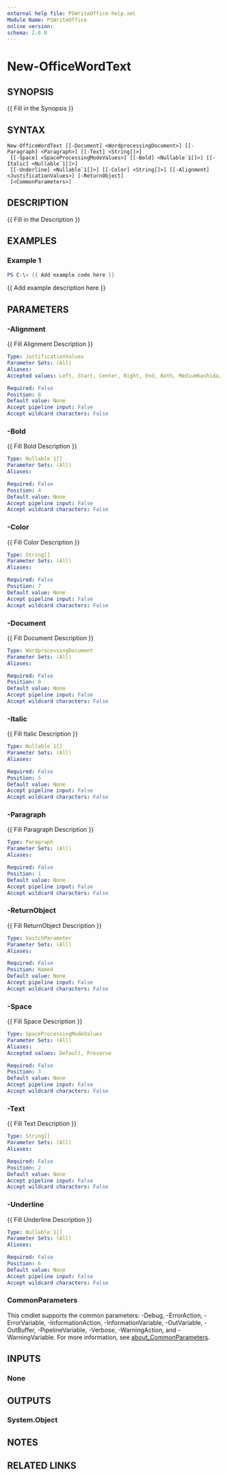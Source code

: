 ```yaml
---
external help file: PSWriteOffice-help.xml
Module Name: PSWriteOffice
online version:
schema: 2.0.0
---
```


# New-OfficeWordText

## SYNOPSIS
{{ Fill in the Synopsis }}

## SYNTAX

```
New-OfficeWordText [[-Document] <WordprocessingDocument>] [[-Paragraph] <Paragraph>] [[-Text] <String[]>]
 [[-Space] <SpaceProcessingModeValues>] [[-Bold] <Nullable`1[]>] [[-Italic] <Nullable`1[]>]
 [[-Underline] <Nullable`1[]>] [[-Color] <String[]>] [[-Alignment] <JustificationValues>] [-ReturnObject]
 [<CommonParameters>]
```

## DESCRIPTION
{{ Fill in the Description }}

## EXAMPLES

### Example 1
```powershell
PS C:\> {{ Add example code here }}
```

{{ Add example description here }}

## PARAMETERS

### -Alignment
{{ Fill Alignment Description }}

```yaml
Type: JustificationValues
Parameter Sets: (All)
Aliases:
Accepted values: Left, Start, Center, Right, End, Both, MediumKashida, Distribute, NumTab, HighKashida, LowKashida, ThaiDistribute

Required: False
Position: 8
Default value: None
Accept pipeline input: False
Accept wildcard characters: False
```

### -Bold
{{ Fill Bold Description }}

```yaml
Type: Nullable`1[]
Parameter Sets: (All)
Aliases:

Required: False
Position: 4
Default value: None
Accept pipeline input: False
Accept wildcard characters: False
```

### -Color
{{ Fill Color Description }}

```yaml
Type: String[]
Parameter Sets: (All)
Aliases:

Required: False
Position: 7
Default value: None
Accept pipeline input: False
Accept wildcard characters: False
```

### -Document
{{ Fill Document Description }}

```yaml
Type: WordprocessingDocument
Parameter Sets: (All)
Aliases:

Required: False
Position: 0
Default value: None
Accept pipeline input: False
Accept wildcard characters: False
```

### -Italic
{{ Fill Italic Description }}

```yaml
Type: Nullable`1[]
Parameter Sets: (All)
Aliases:

Required: False
Position: 5
Default value: None
Accept pipeline input: False
Accept wildcard characters: False
```

### -Paragraph
{{ Fill Paragraph Description }}

```yaml
Type: Paragraph
Parameter Sets: (All)
Aliases:

Required: False
Position: 1
Default value: None
Accept pipeline input: False
Accept wildcard characters: False
```

### -ReturnObject
{{ Fill ReturnObject Description }}

```yaml
Type: SwitchParameter
Parameter Sets: (All)
Aliases:

Required: False
Position: Named
Default value: None
Accept pipeline input: False
Accept wildcard characters: False
```

### -Space
{{ Fill Space Description }}

```yaml
Type: SpaceProcessingModeValues
Parameter Sets: (All)
Aliases:
Accepted values: Default, Preserve

Required: False
Position: 3
Default value: None
Accept pipeline input: False
Accept wildcard characters: False
```

### -Text
{{ Fill Text Description }}

```yaml
Type: String[]
Parameter Sets: (All)
Aliases:

Required: False
Position: 2
Default value: None
Accept pipeline input: False
Accept wildcard characters: False
```

### -Underline
{{ Fill Underline Description }}

```yaml
Type: Nullable`1[]
Parameter Sets: (All)
Aliases:

Required: False
Position: 6
Default value: None
Accept pipeline input: False
Accept wildcard characters: False
```

### CommonParameters
This cmdlet supports the common parameters: -Debug, -ErrorAction, -ErrorVariable, -InformationAction, -InformationVariable, -OutVariable, -OutBuffer, -PipelineVariable, -Verbose, -WarningAction, and -WarningVariable. For more information, see [about_CommonParameters](http://go.microsoft.com/fwlink/?LinkID=113216).

## INPUTS

### None

## OUTPUTS

### System.Object
## NOTES

## RELATED LINKS
